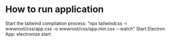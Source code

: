 ﻿# How to run application
Start the tailwind compilation process: "npx tailwindcss -i wwwroot/css/app.css -o wwwroot/css/app.min.css
--watch"
Start Electron App: electronize start